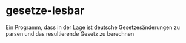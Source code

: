 # gesetze-lesbar
Ein Programm, dass in der Lage ist deutsche Gesetzesänderungen zu parsen und das resultierende Gesetz zu berechnen
